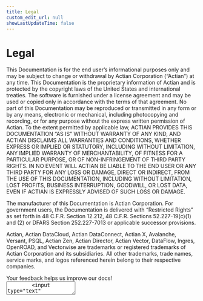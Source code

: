 ```yaml
---
title: Legal
custom_edit_url: null
showLastUpdateTime: false
---
```

# Legal

This Documentation is for the end user’s informational purposes only and may be subject to change or withdrawal by Actian Corporation (“Actian”) at any time. This Documentation is the proprietary information of Actian and is protected by the copyright laws of the United States and international treaties. The software is furnished under a license agreement and may be used or copied only in accordance with the terms of that agreement. No part of this Documentation may be reproduced or transmitted in any form or by any means, electronic or mechanical, including photocopying and recording, or for any purpose without the express written permission of Actian. To the extent permitted by applicable law, ACTIAN PROVIDES THIS DOCUMENTATION “AS IS” WITHOUT WARRANTY OF ANY KIND, AND ACTIAN DISCLAIMS ALL WARRANTIES AND CONDITIONS, WHETHER EXPRESS OR IMPLIED OR STATUTORY, INCLUDING WITHOUT LIMITATION, ANY IMPLIED WARRANTY OF MERCHANTABILITY, OF FITNESS FOR A PARTICULAR PURPOSE, OR OF NON-INFRINGEMENT OF THIRD PARTY RIGHTS. IN NO EVENT WILL ACTIAN BE LIABLE TO THE END USER OR ANY THIRD PARTY FOR ANY LOSS OR DAMAGE, DIRECT OR INDIRECT, FROM THE USE OF THIS DOCUMENTATION, INCLUDING WITHOUT LIMITATION, LOST PROFITS, BUSINESS INTERRUPTION, GOODWILL, OR LOST DATA, EVEN IF ACTIAN IS EXPRESSLY ADVISED OF SUCH LOSS OR DAMAGE.

The manufacturer of this Documentation is Actian Corporation.
For government users, the Documentation is delivered with “Restricted Rights” as set forth in 48 C.F.R. Section 12.212, 48 C.F.R. Sections 52.227-19(c)(1) and (2) or DFARS Section 252.227-7013 or applicable successor provisions.

Actian, Actian DataCloud, Actian DataConnect, Actian X, Avalanche, Versant, PSQL, Actian Zen, Actian Director, Actian Vector, DataFlow, Ingres, OpenROAD, and Vectorwise are trademarks or registered trademarks of Actian Corporation and its subsidiaries. All other trademarks, trade names, service marks, and logos referenced herein belong to their respective companies.

<div className="hidden">
    <form data-netlify="true" name="feedback" method="post">
    <input type="hidden" name="form-name" value="feedback" />            
    <div>
        <div>
        <label>Your feedback helps us improve our docs!</label><br />
        <textarea type="text" name="message" />
        <input type="text" name="pageURL"/>
        <input type="submit" value="Send Feedback"/>
        </div>
    </div>
    </form>
</div>
